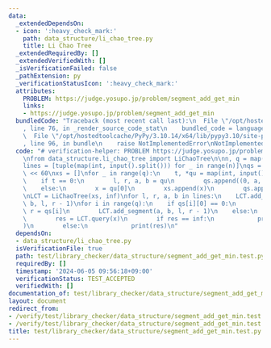 ```yaml
---
data:
  _extendedDependsOn:
  - icon: ':heavy_check_mark:'
    path: data_structure/li_chao_tree.py
    title: Li Chao Tree
  _extendedRequiredBy: []
  _extendedVerifiedWith: []
  _isVerificationFailed: false
  _pathExtension: py
  _verificationStatusIcon: ':heavy_check_mark:'
  attributes:
    PROBLEM: https://judge.yosupo.jp/problem/segment_add_get_min
    links:
    - https://judge.yosupo.jp/problem/segment_add_get_min
  bundledCode: "Traceback (most recent call last):\n  File \"/opt/hostedtoolcache/PyPy/3.10.14/x64/lib/pypy3.10/site-packages/onlinejudge_verify/documentation/build.py\"\
    , line 76, in _render_source_code_stat\n    bundled_code = language.bundle(\n\
    \  File \"/opt/hostedtoolcache/PyPy/3.10.14/x64/lib/pypy3.10/site-packages/onlinejudge_verify/languages/python.py\"\
    , line 96, in bundle\n    raise NotImplementedError\nNotImplementedError\n"
  code: "# verification-helper: PROBLEM https://judge.yosupo.jp/problem/segment_add_get_min\n\
    \nfrom data_structure.li_chao_tree import LiChaoTree\n\nn, q = map(int, input().split())\n\
    lines = [tuple(map(int, input().split())) for _ in range(n)]\nqs = []\ninf = 1\
    \ << 60\nxs = []\nfor _ in range(q):\n    t, *qu = map(int, input().split())\n\
    \    if t == 0:\n        l, r, a, b = qu\n        qs.append((0, a, b, l, r))\n\
    \    else:\n        x = qu[0]\n        xs.append(x)\n        qs.append((1, x))\n\
    \nLCT = LiChaoTree(xs, inf)\nfor l, r, a, b in lines:\n    LCT.add_segment(a,\
    \ b, l, r - 1)\nfor i in range(q):\n    if qs[i][0] == 0:\n        _, a, b, l,\
    \ r = qs[i]\n        LCT.add_segment(a, b, l, r - 1)\n    else:\n        x = qs[i][1]\n\
    \        res = LCT.query(x)\n        if res == inf:\n            print(\"INFINITY\"\
    )\n        else:\n            print(res)\n"
  dependsOn:
  - data_structure/li_chao_tree.py
  isVerificationFile: true
  path: test/library_checker/data_structure/segment_add_get_min.test.py
  requiredBy: []
  timestamp: '2024-06-05 09:56:18+09:00'
  verificationStatus: TEST_ACCEPTED
  verifiedWith: []
documentation_of: test/library_checker/data_structure/segment_add_get_min.test.py
layout: document
redirect_from:
- /verify/test/library_checker/data_structure/segment_add_get_min.test.py
- /verify/test/library_checker/data_structure/segment_add_get_min.test.py.html
title: test/library_checker/data_structure/segment_add_get_min.test.py
---
```

